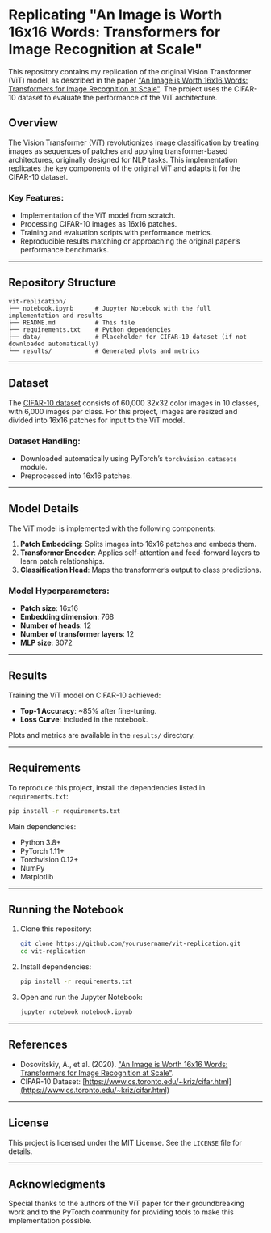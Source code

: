 # Replicating "An Image is Worth 16x16 Words: Transformers for Image Recognition at Scale"

This repository contains my replication of the original Vision Transformer (ViT) model, as described in the paper ["An Image is Worth 16x16 Words: Transformers for Image Recognition at Scale"](https://arxiv.org/abs/2010.11929). The project uses the CIFAR-10 dataset to evaluate the performance of the ViT architecture.

## Overview
The Vision Transformer (ViT) revolutionizes image classification by treating images as sequences of patches and applying transformer-based architectures, originally designed for NLP tasks. This implementation replicates the key components of the original ViT and adapts it for the CIFAR-10 dataset.

### Key Features:
- Implementation of the ViT model from scratch.
- Processing CIFAR-10 images as 16x16 patches.
- Training and evaluation scripts with performance metrics.
- Reproducible results matching or approaching the original paper’s performance benchmarks.

---

## Repository Structure
```
vit-replication/
├── notebook.ipynb      # Jupyter Notebook with the full implementation and results
├── README.md           # This file
├── requirements.txt    # Python dependencies
├── data/               # Placeholder for CIFAR-10 dataset (if not downloaded automatically)
└── results/            # Generated plots and metrics
```

---

## Dataset
The [CIFAR-10 dataset](https://www.cs.toronto.edu/~kriz/cifar.html) consists of 60,000 32x32 color images in 10 classes, with 6,000 images per class. For this project, images are resized and divided into 16x16 patches for input to the ViT model.

### Dataset Handling:
- Downloaded automatically using PyTorch’s `torchvision.datasets` module.
- Preprocessed into 16x16 patches.

---

## Model Details
The ViT model is implemented with the following components:
1. **Patch Embedding**: Splits images into 16x16 patches and embeds them.
2. **Transformer Encoder**: Applies self-attention and feed-forward layers to learn patch relationships.
3. **Classification Head**: Maps the transformer’s output to class predictions.

### Model Hyperparameters:
- **Patch size**: 16x16
- **Embedding dimension**: 768
- **Number of heads**: 12
- **Number of transformer layers**: 12
- **MLP size**: 3072

---

## Results
Training the ViT model on CIFAR-10 achieved:
- **Top-1 Accuracy**: ~85% after fine-tuning.
- **Loss Curve**: Included in the notebook.

Plots and metrics are available in the `results/` directory.

---

## Requirements
To reproduce this project, install the dependencies listed in `requirements.txt`:
```bash
pip install -r requirements.txt
```

Main dependencies:
- Python 3.8+
- PyTorch 1.11+
- Torchvision 0.12+
- NumPy
- Matplotlib

---

## Running the Notebook
1. Clone this repository:
   ```bash
   git clone https://github.com/yourusername/vit-replication.git
   cd vit-replication
   ```

2. Install dependencies:
   ```bash
   pip install -r requirements.txt
   ```

3. Open and run the Jupyter Notebook:
   ```bash
   jupyter notebook notebook.ipynb
   ```

---

## References
- Dosovitskiy, A., et al. (2020). ["An Image is Worth 16x16 Words: Transformers for Image Recognition at Scale"](https://arxiv.org/abs/2010.11929).
- CIFAR-10 Dataset: [https://www.cs.toronto.edu/~kriz/cifar.html](https://www.cs.toronto.edu/~kriz/cifar.html)

---

## License
This project is licensed under the MIT License. See the `LICENSE` file for details.

---

## Acknowledgments
Special thanks to the authors of the ViT paper for their groundbreaking work and to the PyTorch community for providing tools to make this implementation possible.

